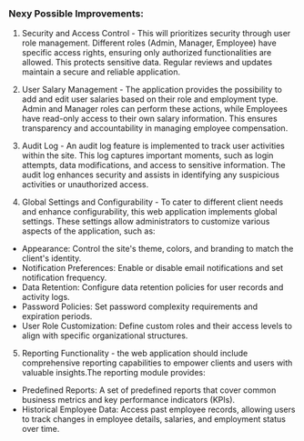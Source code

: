 ### Nexy Possible Improvements:

1. Security and Access Control -
This will prioritizes security through user role management. Different roles (Admin, Manager, Employee) have specific access rights, ensuring only authorized functionalities 
are allowed. This protects sensitive data. Regular reviews and updates maintain a secure and reliable application.

2. User Salary Management -
The application provides the possibility to add and edit user salaries based on their role and employment type. Admin and Manager roles can perform these actions, 
while Employees have read-only access to their own salary information. This ensures transparency and accountability in managing employee compensation.

3. Audit Log - 
An audit log feature is implemented to track user activities within the site. This log captures important moments, such as login attempts, data modifications, 
and access to sensitive information. The audit log enhances security and assists in identifying any suspicious activities or unauthorized access.

4. Global Settings and Configurability - To cater to different client needs and enhance configurability, this web application implements global settings.
These settings allow administrators to customize various aspects of the application, such as:

* Appearance: Control the site's theme, colors, and branding to match the client's identity.
* Notification Preferences: Enable or disable email notifications and set notification frequency.
* Data Retention: Configure data retention policies for user records and activity logs.
* Password Policies: Set password complexity requirements and expiration periods.
* User Role Customization: Define custom roles and their access levels to align with specific organizational structures.

5. Reporting Functionality - the web application should include comprehensive reporting capabilities to empower clients and users with valuable insights.The reporting module provides:

* Predefined Reports: A set of predefined reports that cover common business metrics and key performance indicators (KPIs).
* Historical Employee Data: Access past employee records, allowing users to track changes in employee details, salaries, and employment status over time.

